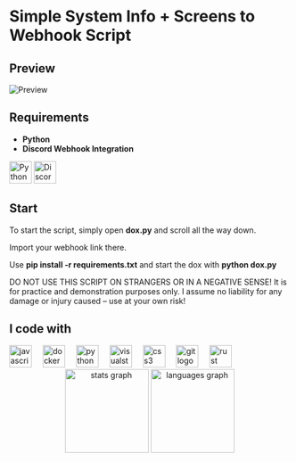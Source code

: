 <h1>Simple System Info + Screens to Webhook Script</h1>

## Preview

![Preview](https://cdn.discordapp.com/attachments/1284202390983147621/1350931238256644186/Unbenannt.PNG?ex=67d88842&is=67d736c2&hm=768ba60feb99be9f6cb75b0c60f26510525522b1c0a765632c63e180c500b245&)

## Requirements

- **Python**
- **Discord Webhook Integration**

<img src="https://www.python.org/static/community_logos/python-logo.png" height="40" alt="Python Logo" />
<img src="https://sonyinteractive.com/tachyon/2022/10/SIE-Blog_Featured-Image_Discord.jpg" height="40" alt="Discord Logo" />

## Start

To start the script, simply open **dox.py** and scroll all the way down.

Import your webhook link there.

Use **pip install -r requirements.txt** and start the dox with **python dox.py**

DO NOT USE THIS SCRIPT ON STRANGERS OR IN A NEGATIVE SENSE! It is for practice and demonstration purposes only. I assume no liability for any damage or injury caused – use at your own risk!


<h2 align="left">I code with</h2>

<div align="left">
  <img src="https://cdn.jsdelivr.net/gh/devicons/devicon/icons/javascript/javascript-original.svg" height="40" alt="javascript logo"  />
  <img width="12" />
  <img src="https://cdn.jsdelivr.net/gh/devicons/devicon/icons/docker/docker-original.svg" height="40" alt="docker logo"  />
  <img width="12" />
  <img src="https://cdn.jsdelivr.net/gh/devicons/devicon/icons/python/python-original.svg" height="40" alt="python logo"  />
  <img width="12" />
  <img src="https://cdn.jsdelivr.net/gh/devicons/devicon/icons/visualstudio/visualstudio-plain.svg" height="40" alt="visualstudio logo"  />
  <img width="12" />
  <img src="https://cdn.jsdelivr.net/gh/devicons/devicon/icons/css3/css3-original.svg" height="40" alt="css3 logo"  />
  <img width="12" />
  <img src="https://cdn.jsdelivr.net/gh/devicons/devicon/icons/git/git-original.svg" height="40" alt="git logo"  />
  <img width="12" />
  <img src="https://cdn.jsdelivr.net/gh/devicons/devicon/icons/rust/rust-original.svg" height="40" alt="rust logo"  />
</div>

<div align="center">
  <img src="https://github-readme-stats.vercel.app/api?username=IddoxLatifi&hide_title=false&hide_rank=false&show_icons=true&include_all_commits=true&count_private=true&disable_animations=false&theme=dracula&locale=en&hide_border=false&order=1" height="150" alt="stats graph"  />
  <img src="https://github-readme-stats.vercel.app/api/top-langs?username=IddoxLatifi&locale=en&hide_title=false&layout=compact&card_width=320&langs_count=5&theme=dracula&hide_border=false&order=2" height="150" alt="languages graph"  />
</div>
